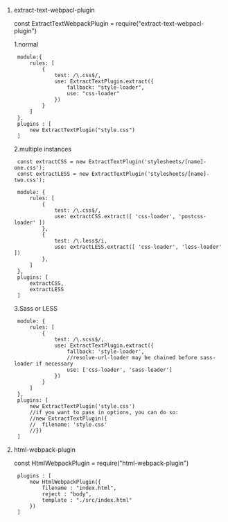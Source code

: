 1. extract-text-webpacl-plugin

    const ExtractTextWebpackPlugin = require("extract-text-webpacl-plugin")

    1.normal

        module:{
            rules: [
                {
                    test: /\.css$/,
                    use: ExtractTextPlugin.extract({
                        fallback: "style-loader",
                        use: "css-loader"
                    })
                }
            ]
        },
        plugins : [
            new ExtractTextPlugin("style.css")
        ]

    2.multiple instances

        const extractCSS = new ExtractTextPlugin('stylesheets/[name]-one.css');
        const extractLESS = new ExtractTextPlugin('stylesheets/[name]-two.css');

        module: {
            rules: [
                {
                    test: /\.css$/,
                    use: extractCSS.extract([ 'css-loader', 'postcss-loader' ])
                },
                {
                    test: /\.less$/i,
                    use: extractLESS.extract([ 'css-loader', 'less-loader' ])
                },
            ]
        },
        plugins: [
            extractCSS,
            extractLESS
        ]

    3.Sass or LESS

        module: {
            rules: [
                {
                    test: /\.scss$/,
                    use: ExtractTextPlugin.extract({
                        fallback: 'style-loader',
                        //resolve-url-loader may be chained before sass-loader if necessary
                        use: ['css-loader', 'sass-loader']
                    })
                }
            ]
        },
        plugins: [
            new ExtractTextPlugin('style.css')
            //if you want to pass in options, you can do so:
            //new ExtractTextPlugin({
            //  filename: 'style.css'
            //})
        ]


2. html-webpack-plugin

    const HtmlWebpackPlugin = require("html-webpack-plugin")

        plugins : [
            new HtmlWebpackPlugin({
                filename : "index.html",
                reject : "body",
                template : "./src/index.html"
            })
        ]